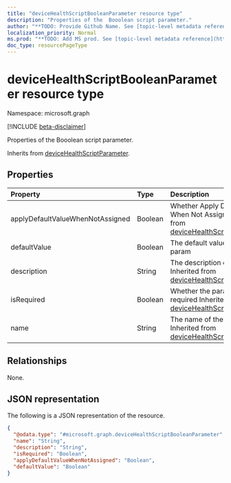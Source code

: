 ```yaml
---
title: "deviceHealthScriptBooleanParameter resource type"
description: "Properties of the  Booolean script parameter."
author: "**TODO: Provide Github Name. See [topic-level metadata reference](https://msgo.azurewebsites.net/add/document/guidelines/metadata.html#topic-level-metadata)**"
localization_priority: Normal
ms.prod: "**TODO: Add MS prod. See [topic-level metadata reference](https://msgo.azurewebsites.net/add/document/guidelines/metadata.html#topic-level-metadata)**"
doc_type: resourcePageType
---
```


# deviceHealthScriptBooleanParameter resource type

Namespace: microsoft.graph

[!INCLUDE [beta-disclaimer](../../includes/beta-disclaimer.md)]

Properties of the  Booolean script parameter.


Inherits from [deviceHealthScriptParameter](../resources/devicehealthscriptparameter.md).

## Properties
|Property|Type|Description|
|:---|:---|:---|
|applyDefaultValueWhenNotAssigned|Boolean|Whether Apply DefaultValue When Not Assigned Inherited from [deviceHealthScriptParameter](../resources/devicehealthscriptparameter.md).|
|defaultValue|Boolean|The default value of boolean param|
|description|String|The description of the param Inherited from [deviceHealthScriptParameter](../resources/devicehealthscriptparameter.md).|
|isRequired|Boolean|Whether the param is required Inherited from [deviceHealthScriptParameter](../resources/devicehealthscriptparameter.md).|
|name|String|The name of the param Inherited from [deviceHealthScriptParameter](../resources/devicehealthscriptparameter.md).|

## Relationships
None.

## JSON representation
The following is a JSON representation of the resource.
<!-- {
  "blockType": "resource",
  "@odata.type": "microsoft.graph.deviceHealthScriptBooleanParameter"
}
-->
``` json
{
  "@odata.type": "#microsoft.graph.deviceHealthScriptBooleanParameter",
  "name": "String",
  "description": "String",
  "isRequired": "Boolean",
  "applyDefaultValueWhenNotAssigned": "Boolean",
  "defaultValue": "Boolean"
}
```

